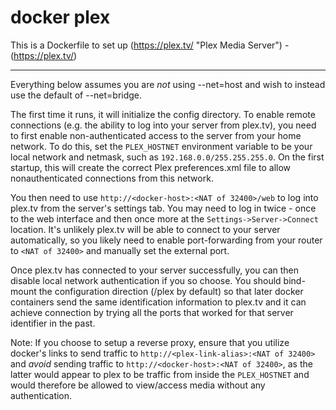 # docker plex

This is a Dockerfile to set up (https://plex.tv/ "Plex Media Server") - (https://plex.tv/)

---

Everything below assumes you are *not* using --net=host and wish to instead use the 
default of --net=bridge. 

The first time it runs, it will initialize the config directory. To enable remote 
connections (e.g. the ability to log into your server from plex.tv), you need to 
first enable non-authenticated access to the server from your home network. 
To do this, set the `PLEX_HOSTNET` environment variable to be your local network
and netmask, such as `192.168.0.0/255.255.255.0`. On the first startup, this 
will create the correct Plex preferences.xml file to allow nonauthenticated 
connections from this network. 

You then need to use `http://<docker-host>:<NAT of 32400>/web` to log into plex.tv
from the server's settings tab. You may need to log in twice - once to the web 
interface and then once more at the `Settings->Server->Connect` location. It's 
unlikely plex.tv will be able to connect to your server automatically, so you
likely need to enable port-forwarding from your router to `<NAT of 32400>` and 
manually set the external port. 

Once plex.tv has connected to your server successfully, you can then disable 
local network authentication if you so choose. You should bind-mount the 
configuration direction (/plex by default) so that later docker containers 
send the same identification information to plex.tv and it can achieve 
connection by trying all the ports that worked for that server identifier in
the past. 

Note: If you choose to setup a reverse proxy, ensure that you utilize docker's
links to send traffic to `http://<plex-link-alias>:<NAT of 32400>` and *avoid* 
sending traffic to `http://<docker-host>:<NAT of 32400>`, as the latter would
appear to plex to be traffic from inside the `PLEX_HOSTNET` and would therefore
be allowed to view/access media without any authentication. 
